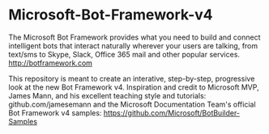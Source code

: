 # Microsoft-Bot-Framework-v4
The Microsoft Bot Framework provides what you need to build and connect intelligent bots that interact naturally wherever your users are talking, from text/sms to Skype, Slack, Office 365 mail and other popular services. http://botframework.com

This repository is meant to create an interative, step-by-step, progressive look at the new Bot Framework v4.  Inspiration and credit to Microsoft MVP, James Mann, and his excellent teaching style and tutorials: github.com/jamesemann and the Microsoft Documentation Team's official Bot Framework v4 samples: https://github.com/Microsoft/BotBuilder-Samples
